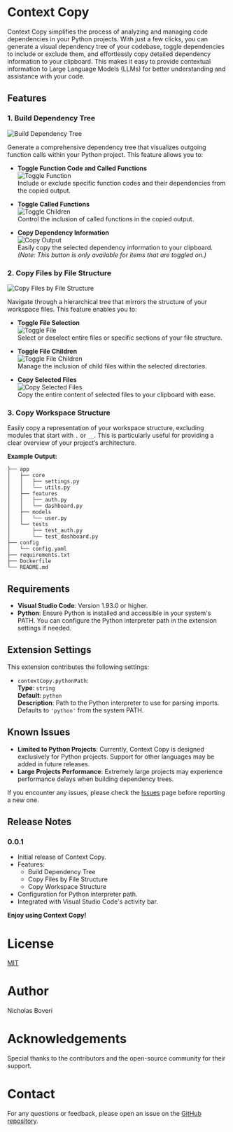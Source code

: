 # Context Copy

Context Copy simplifies the process of analyzing and managing code dependencies in your Python projects. With just a few clicks, you can generate a visual dependency tree of your codebase, toggle dependencies to include or exclude them, and effortlessly copy detailed dependency information to your clipboard. This makes it easy to provide contextual information to Large Language Models (LLMs) for better understanding and assistance with your code.

## Features

### 1. Build Dependency Tree

![Build Dependency Tree](resources/screenshots/dependency-tree.png)

Generate a comprehensive dependency tree that visualizes outgoing function calls within your Python project. This feature allows you to:

- **Toggle Function Code and Called Functions**  
  ![Toggle Function](resources/dark/check.png)  
  Include or exclude specific function codes and their dependencies from the copied output.

- **Toggle Called Functions**  
  ![Toggle Children](resources/dark/children-toggle.png)  
  Control the inclusion of called functions in the copied output.

- **Copy Dependency Information**  
  ![Copy Output](resources/dark/copy.png)  
  Easily copy the selected dependency information to your clipboard. *(Note: This button is only available for items that are toggled on.)*

### 2. Copy Files by File Structure

![Copy Files by File Structure](resources/screenshots/file-structure.png)

Navigate through a hierarchical tree that mirrors the structure of your workspace files. This feature enables you to:

- **Toggle File Selection**  
  ![Toggle File](resources/dark/check.png)  
  Select or deselect entire files or specific sections of your file structure.

- **Toggle File Children**  
  ![Toggle File Children](resources/dark/children-toggle.png)  
  Manage the inclusion of child files within the selected directories.

- **Copy Selected Files**  
  ![Copy Selected Files](resources/dark/copy.png)  
  Copy the entire content of selected files to your clipboard with ease.

### 3. Copy Workspace Structure

Easily copy a representation of your workspace structure, excluding modules that start with `.` or `__`. This is particularly useful for providing a clear overview of your project’s architecture.

**Example Output:**

```plaintext
├── app
│   ├── core
│   │   ├── settings.py
│   │   └── utils.py
│   ├── features
│   │   ├── auth.py
│   │   └── dashboard.py
│   ├── models
│   │   └── user.py
│   └── tests
│       ├── test_auth.py
│       └── test_dashboard.py
├── config
│   └── config.yaml
├── requirements.txt
├── Dockerfile
└── README.md
```

## Requirements

- **Visual Studio Code**: Version 1.93.0 or higher.
- **Python**: Ensure Python is installed and accessible in your system's PATH. You can configure the Python interpreter path in the extension settings if needed.

## Extension Settings

This extension contributes the following settings:

- `contextCopy.pythonPath`:  
  **Type**: `string`  
  **Default**: `python`  
  **Description**: Path to the Python interpreter to use for parsing imports. Defaults to `'python'` from the system PATH.

## Known Issues

- **Limited to Python Projects**: Currently, Context Copy is designed exclusively for Python projects. Support for other languages may be added in future releases.
- **Large Projects Performance**: Extremely large projects may experience performance delays when building dependency trees.

If you encounter any issues, please check the [Issues](https://github.com/nick-boveri/context-copy/issues) page before reporting a new one.

## Release Notes

### 0.0.1

- Initial release of Context Copy.
- Features:
  - Build Dependency Tree
  - Copy Files by File Structure
  - Copy Workspace Structure
- Configuration for Python interpreter path.
- Integrated with Visual Studio Code's activity bar.


**Enjoy using Context Copy!**

# License

[MIT](LICENSE)

# Author

Nicholas Boveri

# Acknowledgements

Special thanks to the contributors and the open-source community for their support.

# Contact

For any questions or feedback, please open an issue on the [GitHub repository](https://github.com/nckbv/context-copy).